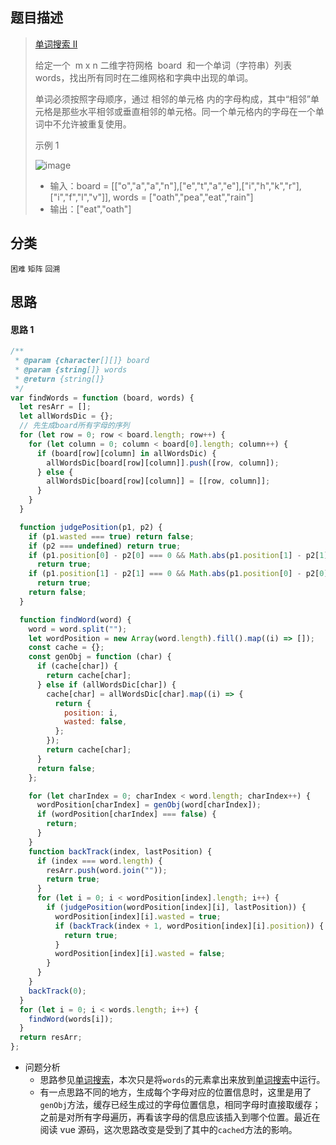 ## 题目描述

> [单词搜索 II](https://leetcode-cn.com/problems/word-search-ii/)
>
> 给定一个  m x n 二维字符网格  board  和一个单词（字符串）列表 words，找出所有同时在二维网格和字典中出现的单词。
>
> 单词必须按照字母顺序，通过 相邻的单元格 内的字母构成，其中“相邻”单元格是那些水平相邻或垂直相邻的单元格。同一个单元格内的字母在一个单词中不允许被重复使用。
>
> 示例 1
>
> ![image](https://user-images.githubusercontent.com/22999072/131667721-7296b4da-6d12-400d-8fbe-bc50a8c5ed7d.png)
>
> - 输入：board = [["o","a","a","n"],["e","t","a","e"],["i","h","k","r"],["i","f","l","v"]], words = ["oath","pea","eat","rain"]
> - 输出：["eat","oath"]

## 分类

`困难` `矩阵` `回溯`

## 思路

#### 思路 1

```javascript
/**
 * @param {character[][]} board
 * @param {string[]} words
 * @return {string[]}
 */
var findWords = function (board, words) {
  let resArr = [];
  let allWordsDic = {};
  // 先生成board所有字母的序列
  for (let row = 0; row < board.length; row++) {
    for (let column = 0; column < board[0].length; column++) {
      if (board[row][column] in allWordsDic) {
        allWordsDic[board[row][column]].push([row, column]);
      } else {
        allWordsDic[board[row][column]] = [[row, column]];
      }
    }
  }

  function judgePosition(p1, p2) {
    if (p1.wasted === true) return false;
    if (p2 === undefined) return true;
    if (p1.position[0] - p2[0] === 0 && Math.abs(p1.position[1] - p2[1]) === 1)
      return true;
    if (p1.position[1] - p2[1] === 0 && Math.abs(p1.position[0] - p2[0]) === 1)
      return true;
    return false;
  }

  function findWord(word) {
    word = word.split("");
    let wordPosition = new Array(word.length).fill().map((i) => []);
    const cache = {};
    const genObj = function (char) {
      if (cache[char]) {
        return cache[char];
      } else if (allWordsDic[char]) {
        cache[char] = allWordsDic[char].map((i) => {
          return {
            position: i,
            wasted: false,
          };
        });
        return cache[char];
      }
      return false;
    };

    for (let charIndex = 0; charIndex < word.length; charIndex++) {
      wordPosition[charIndex] = genObj(word[charIndex]);
      if (wordPosition[charIndex] === false) {
        return;
      }
    }
    function backTrack(index, lastPosition) {
      if (index === word.length) {
        resArr.push(word.join(""));
        return true;
      }
      for (let i = 0; i < wordPosition[index].length; i++) {
        if (judgePosition(wordPosition[index][i], lastPosition)) {
          wordPosition[index][i].wasted = true;
          if (backTrack(index + 1, wordPosition[index][i].position)) {
            return true;
          }
          wordPosition[index][i].wasted = false;
        }
      }
    }
    backTrack(0);
  }
  for (let i = 0; i < words.length; i++) {
    findWord(words[i]);
  }
  return resArr;
};
```

- 问题分析
  - 思路参见[单词搜索](79-单词搜索.md)，本次只是将`words`的元素拿出来放到[单词搜索](79-单词搜索.md)中运行。
  - 有一点思路不同的地方，生成每个字母对应的位置信息时，这里是用了`genObj`方法，缓存已经生成过的字母位置信息，相同字母时直接取缓存；之前是对所有字母遍历，再看该字母的信息应该插入到哪个位置。最近在阅读 vue 源码，这次思路改变是受到了其中的`cached`方法的影响。
